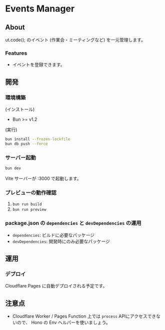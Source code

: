# Events Manager

## About

ut.code(); のイベント (作業会・ミーティングなど) を一元管理します。

### Features

- イベントを登録できます。

## 開発

### 環境構築

(インストール)

- Bun >= v1.2

(実行)

```sh
bun install --frozen-lockfile
bun db push --force
```

### サーバー起動

```sh
bun dev
```

Vite サーバーが :3000 で起動します。

### プレビューの動作確認

1. `bun run build`
2. `bun run preview`

### package.json の `dependencies` と `devDependencies` の運用

- `dependencies`: ビルドに必要なパッケージ
- `devDependencies`: 開発時にのみ必要なパッケージ

## 運用

### デプロイ

Cloudflare Pages に自動デプロイされる予定です。

## 注意点

- Cloudflare Worker / Pages Function 上では `process` APIにアクセスできないので、 Hono の Env ヘルパーを使いましょう。
